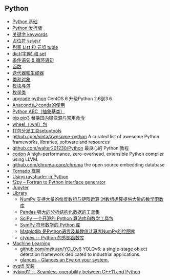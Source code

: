 ## Python
- [Python 基础](base.md)
- [Python 发行版](Distribution.md)
- [关键字 keywords](keywords.md)
- [占位符 `%s%d%f`](placeholer.md)
- [列表 List 和 元组 tuple](ListTuple.md)
- [dict(字典) 和 set](DictSet.md)
- [条件语句 & 循环语句](iffor.md)
- [函数](func.md)
- [迭代器和生成器](IterYield.md)
- [类和对象](class.md)
- [模块与包](module.md)
- [枚举类](Enum.md)
- [upgrade python](upgrade.md) CentOS 6 升级Python 2.6到3.6
- [Anaconda之conda的使用](Anaconda.md)
- [Python ABC（抽象基类）](ABC.md)
- [pip pip3 替换国内镜像源与常用命令](pip.md)
- [wheel（.whl）包](wheel.md)
- [打包分发工具setuptools](setuptools.md)
- [github.com/vinta/awesome-python](https://github.com/vinta/awesome-python) A curated list of awesome Python frameworks, libraries, software and resources
- [github.com/walter201230/Python](https://github.com/walter201230/Python) 最良心的 Python 教程
- [codon](codon.md) A high-performance, zero-overhead, extensible Python compiler using LLVM.
- [github.com/chroma-core/chroma](https://github.com/chroma-core/chroma) the open source embedding database
- [Tornado 框架](Tornado/README.md)
- [Using rayshader in Python](rayshader.md)
- [f2py – Fortran to Python interface generator](f2py.md)
- [Jupyter](Jupyter.md)
- [Library](Library/README.md)
	- [NumPy 支持大量的维度数组与矩阵运算,对数组运算提供大量的数学函数库](Library/NumPy.md)
	- [Pandas 强大的分析结构化数据的工具集](Library/Pandas.md)
	- [SciPy 一个开源的 Python 算法库和数学工具包](Library/SciPy.md)
	- [SymPy 符号数学的 Python 库](Library/SymPy.md)
	- [Matplotlib 是Python语言及其数值计算库NumPy的绘图库](Library/Matplotlib.md)
	- [ctypes -- Python 的外部函数库](Library/ctypes.md)
- [Machine Learning](MachineLearning/README.md)
	- [github.com/meituan/YOLOv6](https://github.com/meituan/YOLOv6) YOLOv6: a single-stage object detection framework dedicated to industrial applications.
	- [glances - Glances an Eye on your system. ](Library/glances.md)
- [pyqt5 安装](pyqt5.md)
- [pybind11 -- Seamless operability between C++11 and Python](pybind11.md)